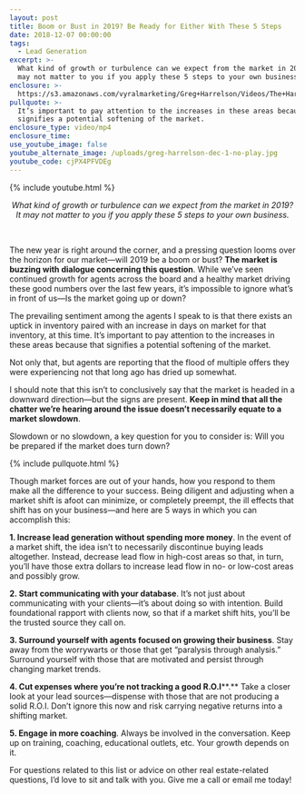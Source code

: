 ```yaml
---
layout: post
title: Boom or Bust in 2019? Be Ready for Either With These 5 Steps
date: 2018-12-07 00:00:00
tags:
  - Lead Generation
excerpt: >-
  What kind of growth or turbulence can we expect from the market in 2019? It
  may not matter to you if you apply these 5 steps to your own business.
enclosure: >-
  https://s3.amazonaws.com/vyralmarketing/Greg+Harrelson/Videos/The+Harrelson+Group+-+Boom+or+Bust+in+2019%253F+Be+Ready+for+Either+With+These+5+Steps.mp4
pullquote: >-
  It’s important to pay attention to the increases in these areas because that
  signifies a potential softening of the market.
enclosure_type: video/mp4
enclosure_time:
use_youtube_image: false
youtube_alternate_image: /uploads/greg-harrelson-dec-1-no-play.jpg
youtube_code: cjPX4PFVDEg
---
```


{% include youtube.html %}

<center><em>What kind of growth or turbulence can we expect from the market in 2019? It may not matter to you if you apply these 5 steps to your own business.</em></center>

&nbsp;

The new year is right around the corner, and a pressing question looms over the horizon for our market—will 2019 be a boom or bust? **The market is buzzing with dialogue concerning this question**. While we’ve seen continued growth for agents across the board and a healthy market driving these good numbers over the last few years, it’s impossible to ignore what’s in front of us—Is the market going up or down?

The prevailing sentiment among the agents I speak to is that there exists an uptick in inventory paired with an increase in days on market for that inventory, at this time. It’s important to pay attention to the increases in these areas because that signifies a potential softening of the market.

Not only that, but agents are reporting that the flood of multiple offers they were experiencing not that long ago has dried up somewhat.

I should note that this isn’t to conclusively say that the market is headed in a downward direction—but the signs are present. **Keep in mind that all the chatter we’re hearing around the issue doesn’t necessarily equate to a market slowdown**.

Slowdown or no slowdown, a key question for you to consider is: Will you be prepared if the market does turn down?

{% include pullquote.html %}

Though market forces are out of your hands, how you respond to them make all the difference to your success. Being diligent and adjusting when a market shift is afoot can minimize, or completely preempt, the ill effects that shift has on your business—and here are 5 ways in which you can accomplish this:

**1. Increase lead generation without spending more money**. In the event of a market shift, the idea isn’t to necessarily discontinue buying leads altogether. Instead, decrease lead flow in high-cost areas so that, in turn, you’ll have those extra dollars to increase lead flow in no- or low-cost areas and possibly grow.

**2. Start communicating with your database**. It’s not just about communicating with your clients—it’s about doing so with intention. Build foundational rapport with clients now, so that if a market shift hits, you’ll be the trusted source they call on.

**3. Surround yourself with agents focused on growing their business**. Stay away from the worrywarts or those that get “paralysis through analysis.” Surround yourself with those that are motivated and persist through changing market trends.

**4. Cut expenses where you’re not tracking a good R.O.I****.** Take a closer look at your lead sources—dispense with those that are not producing a solid R.O.I. Don’t ignore this now and risk carrying negative returns into a shifting market.

**5. Engage in more coaching**. Always be involved in the conversation. Keep up on training, coaching, educational outlets, etc. Your growth depends on it.

For questions related to this list or advice on other real estate-related questions, I’d love to sit and talk with you. Give me a call or email me today!